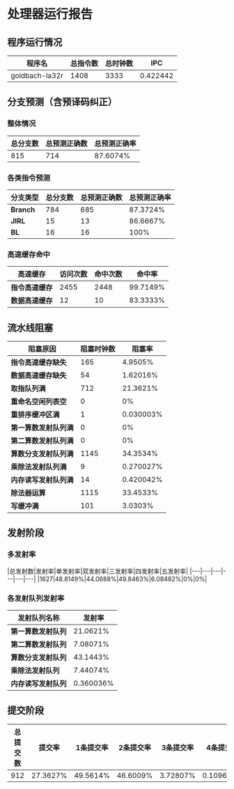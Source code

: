 # 处理器运行报告
## 程序运行情况
|程序名|总指令数|总时钟数|IPC|
|---|---|---|---|
|goldbach-la32r|1408|3333|0.422442|

## 分支预测（含预译码纠正）
### 整体情况
|总分支数|总预测正确数|总预测正确率|
|---|---|---|
|815|714|87.6074%|

### 各类指令预测
|分支类型|总分支数|总预测正确数|总预测正确率|
|---|---|---|---|
|**Branch**| 784 | 685 | 87.3724%|
|**JIRL**| 15 | 13 | 86.6667%|
|**BL**| 16 | 16 | 100%|

### 高速缓存命中
|高速缓存|访问次数|命中次数|命中率|
|---|---|---|---|
|**指令高速缓存**| 2455 | 2448 | 99.7149%|
|**数据高速缓存**| 12 | 10 | 83.3333%|
## 流水线阻塞
|阻塞原因|阻塞时钟数|阻塞率|
|---|---|---|
|**指令高速缓存缺失**| 165 | 4.9505%|
|**数据高速缓存缺失**| 54 | 1.62016%|
|**取指队列满**| 712 | 21.3621%|
|**重命名空闲列表空**|0 | 0%|
|**重排序缓冲区满**|1 | 0.030003%|
|**第一算数发射队列满**|0 | 0%|
|**第二算数发射队列满**|0 | 0%|
|**算数分支发射队列满**|1145 | 34.3534%|
|**乘除法发射队列满**|9 | 0.270027%|
|**内存读写发射队列满**|14 | 0.420042%|
|**除法器运算**|1115 | 33.4533%|
|**写缓冲满**|101 | 3.0303%|

## 发射阶段
### 多发射率
|总发射数|发射率|单发射率|双发射率|三发射率|四发射率|五发射率|
|---|---|---|---|---|---|
|1627|48.8149%|44.0688%|49.8463%|6.08482%|0%|0%|

### 各发射队列发射率
|发射队列名称|发射率|
|---|---|
|**第一算数发射队列**|21.0621%|
|**第二算数发射队列**|7.08071%|
|**算数分支发射队列**|43.1443%|
|**乘除法发射队列**|7.44074%|
|**内存读写发射队列**|0.360036%|

## 提交阶段
|总提交数|提交率|1条提交率|2条提交率|3条提交率|4条提交率|
|---|---|---|---|---|---|
|912|27.3627%|49.5614%|46.6009%|3.72807%|0.109649%|
